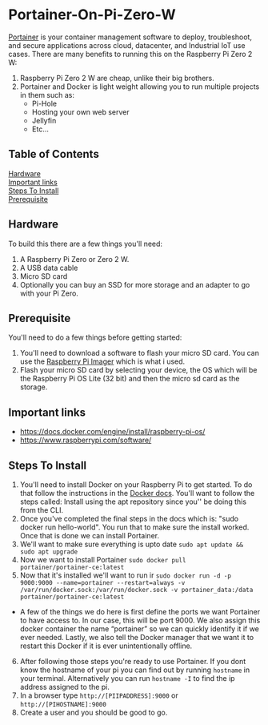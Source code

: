 # Portainer-On-Pi-Zero-W
[Portainer](https://www.portainer.io/) is your container management software to deploy, troubleshoot, and secure applications across cloud, datacenter, and Industrial IoT use cases. There are many benefits to running this on the Raspberry Pi Zero 2 W: 
1. Raspberry Pi Zero 2 W are cheap, unlike their big brothers.
2. Portainer and Docker is light weight allowing you to run multiple projects in them such as:
   * Pi-Hole
   * Hosting your own web server
   * Jellyfin
   * Etc...

## Table of Contents 
[Hardware](#hardware) <BR>
[Important links](#important-links)<BR>
[Steps To Install](#steps-to-install)<BR>
[Prerequisite](#prerequisite)<BR>

## Hardware
To build this there are a few things you'll need:
1. A Raspberry Pi Zero or Zero 2 W.
2. A USB data cable
3. Micro SD card
4. Optionally you can buy an SSD for more storage and an adapter to go with your Pi Zero.

## Prerequisite 
You'll need to do a few things before getting started:
1. You'll need to download a software to flash your micro SD card. You can use the [Raspberry Pi Imager](https://www.raspberrypi.com/software/) which is what i used.
2. Flash your micro SD card by selecting your device, the OS which will be the Raspberry Pi OS Lite (32 bit) and then the micro sd card as the storage.

## Important links
* https://docs.docker.com/engine/install/raspberry-pi-os/
* https://www.raspberrypi.com/software/

## Steps To Install
1. You'll need to install Docker on your Raspberry Pi to get started. To do that follow the instructions in the [Docker docs](https://docs.docker.com/engine/install/raspberry-pi-os/). You'll want to follow the steps called: Install using the apt repository since you'' be doing this from  the CLI.
2. Once you've completed the final steps in the docs which is: "sudo docker run hello-world". You run that to make sure the install worked. Once that is done we can install Portainer.
3. We'll want to make sure everything is upto date `sudo apt update && sudo apt upgrade`
4. Now we want to install Portainer `sudo docker pull portainer/portainer-ce:latest`
5. Now that it's installed we'll want to run ir `sudo docker run -d -p 9000:9000 --name=portainer --restart=always -v /var/run/docker.sock:/var/run/docker.sock -v portainer_data:/data portainer/portainer-ce:latest`
  * A few of the things we do here is first define the ports we want Portainer to have access to. In our case, this will be port 9000. We also assign this docker container the name “portainer” so we can quickly identify it if we ever needed. Lastly, we also tell the Docker manager that we want it to restart this Docker if it is ever unintentionally offline.
6. After following those steps you're ready to use Portainer. If you dont know the hostname of your pi you can find out by running `hostname` in your terminal. Alternatively you can run `hostname -I` to find the ip address assigned to the pi.
7. In a browser type `http://[PIIPADDRESS]:9000` or `http://[PIHOSTNAME]:9000`
8. Create a user and you should be good to go.
